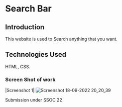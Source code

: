 #  Search Bar

## Introduction
This website is used to Search anything that you want.
## Technologies Used
HTML, CSS.


### Screen Shot of work
|Screenshot 1|
![Screenshot 18-09-2022 20_20_39](https://user-images.githubusercontent.com/97939567/192037784-28a6bfd3-8294-43b4-8b6e-198c55dccb6b.png)


Submission under SSOC 22
